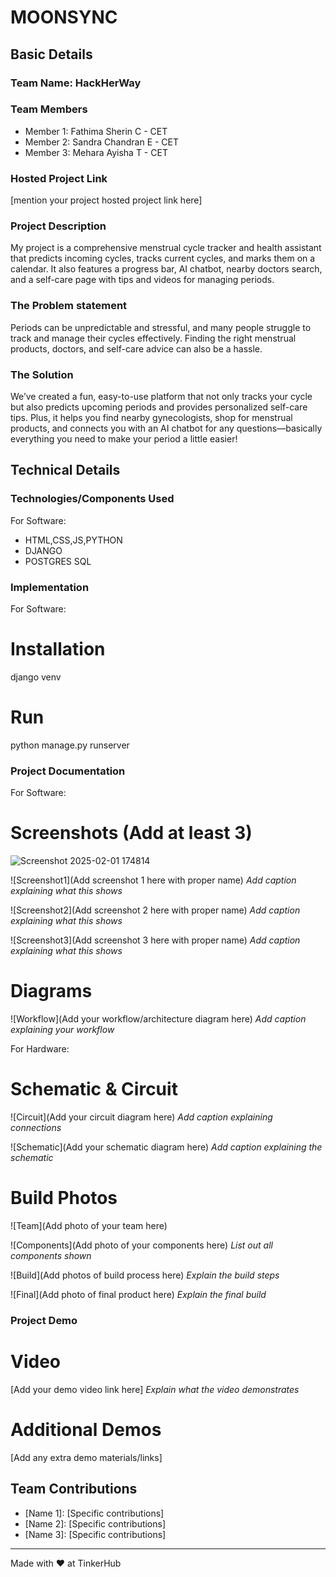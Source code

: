# MOONSYNC


## Basic Details
### Team Name: HackHerWay


### Team Members
- Member 1: Fathima Sherin C - CET
- Member 2: Sandra Chandran E - CET
- Member 3: Mehara Ayisha T - CET

### Hosted Project Link
[mention your project hosted project link here]

### Project Description
My project is a comprehensive menstrual cycle tracker and health assistant that predicts incoming cycles, tracks current cycles, and marks them on a calendar. It also features a progress bar, AI chatbot, nearby doctors search, and a self-care page with tips and videos for managing periods.

### The Problem statement
Periods can be unpredictable and stressful, and many people struggle to track and manage their cycles effectively. Finding the right menstrual products, doctors, and self-care advice can also be a hassle.

### The Solution
We’ve created a fun, easy-to-use platform that not only tracks your cycle but also predicts upcoming periods and provides personalized self-care tips. Plus, it helps you find nearby gynecologists, shop for menstrual products, and connects you with an AI chatbot for any questions—basically everything you need to make your period a little easier!

## Technical Details
### Technologies/Components Used
For Software:
- HTML,CSS,JS,PYTHON
- DJANGO
- POSTGRES SQL


### Implementation
For Software:
# Installation
django
venv

# Run
python manage.py runserver

### Project Documentation
For Software:

# Screenshots (Add at least 3)
![Screenshot 2025-02-01 174814](https://github.com/user-attachments/assets/dcac5152-0f7b-4602-93eb-ee713be43d6f)

![Screenshot1](Add screenshot 1 here with proper name)
*Add caption explaining what this shows*

![Screenshot2](Add screenshot 2 here with proper name)
*Add caption explaining what this shows*

![Screenshot3](Add screenshot 3 here with proper name)
*Add caption explaining what this shows*

# Diagrams
![Workflow](Add your workflow/architecture diagram here)
*Add caption explaining your workflow*

For Hardware:

# Schematic & Circuit
![Circuit](Add your circuit diagram here)
*Add caption explaining connections*

![Schematic](Add your schematic diagram here)
*Add caption explaining the schematic*

# Build Photos
![Team](Add photo of your team here)


![Components](Add photo of your components here)
*List out all components shown*

![Build](Add photos of build process here)
*Explain the build steps*

![Final](Add photo of final product here)
*Explain the final build*

### Project Demo
# Video
[Add your demo video link here]
*Explain what the video demonstrates*

# Additional Demos
[Add any extra demo materials/links]

## Team Contributions
- [Name 1]: [Specific contributions]
- [Name 2]: [Specific contributions]
- [Name 3]: [Specific contributions]

---
Made with ❤️ at TinkerHub
